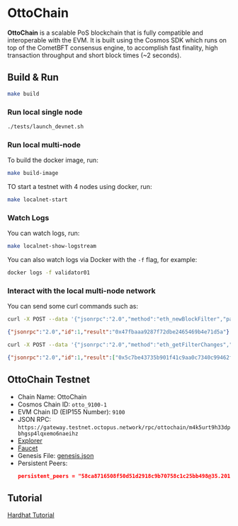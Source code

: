 # OttoChain

**OttoChain** is a scalable PoS blockchain that is fully compatible and interoperable with the EVM. It is built using the Cosmos SDK which runs on top of the CometBFT consensus engine, to accomplish fast finality, high transaction throughput and short block times (~2 seconds).

## Build & Run

```bash
make build
```

### Run local single node

```bash
./tests/launch_devnet.sh
```

### Run local multi-node

To build the docker image, run:

```bash
make build-image
```

TO start a testnet with 4 nodes using docker, run:

```bash
make localnet-start
```

### Watch Logs

You can watch logs, run:

```bash
make localnet-show-logstream
```

You can also watch logs via Docker with the `-f` flag, for example:

```bash
docker logs -f validator01
```

### Interact with the local multi-node network

You can send some curl commands such as:

```bash
curl -X POST --data '{"jsonrpc":"2.0","method":"eth_newBlockFilter","params":[],"id":1}' -H "Content-Type: application/json" http://127.0.0.1:8545
```

```json
{"jsonrpc":"2.0","id":1,"result":"0x47fbaaa9287f72dbe2465469b4e71d5a"}
```

```bash
curl -X POST --data '{"jsonrpc":"2.0","method":"eth_getFilterChanges","params":["0x47fbaaa9287f72dbe2465469b4e71d5a"],"id":1}' -H "Content-Type: application/json" http://127.0.0.1:8545
```

```json
{"jsonrpc":"2.0","id":1,"result":["0x5c7be43735b901f41c9aa0c7340c99462f490104cfb8dc14d7fb0a33e15e46c2","0x7bb4eacdf8de04a86ec127b1a4417a38199094754a6e4560610ca2c11b1bfd57","0x1269fd687598334ae734bc24559b8e71dfc1525fdae86ceb3c439d2f4c2a7532","0x434b5ac65b607c8a910fc4f4d589818f4144bc64de638a82ceb24509ddfeac59","0xb26ef28098aa5cdaec6f58b267a8d2806770e46282131ff00b9f52d901c343e5","0xec87d067ea62730db4b0a2b3edcb462bad041c358971de3e5fd11c69761a2f9e","0x9c6f443ee54811d28cc1b903564f7fdbfd3372613cfbd55eddfc23a3205784df","0x83fe4eb6af26523f5675474053ae99d8369afed28bff7de6be727c8062ce53a3","0xdcc146c9d21a10b119397d98658c3d2bc4231c79cc3892d0070c0377308e9fdd","0x4a20b02aaa26846eecf646e606f39641acae52e4d66926dbc8585e406af50452","0x749ac740da8ea608eb293620a8a90b4c30a1fa7036975f07421c41b3cf0f48ca","0xdabcd4e8c672c3536e8cba7b480710a113de246ef679016033109bb1ca2bf405","0xd91373c0eea02653479c02e13d309441c0ff884a5e9b7a6ea0711a3e08c9ed59","0x7ac9e220458c3e7d273583505069385d8f0caf68763adb54744ea1ce449d0d24","0xad9de6812c8fcf292e14c0e4fe7099fdcb39677a9ff0df24862bf8a44b3812d5","0x3c491a7946d6b87e3bc69a7643e195795320e5bab3568bbfea444b93847081db","0x58d49ef24729a20f78047a6d230860ea427b58d300517368ab555db40b2c9309","0xbb24017c97487d554e82b876529c3fbf9e801eaf8105fe57b9414cb24b03fbb8"]}
```

## OttoChain Testnet

* Chain Name: OttoChain
* Cosmos Chain ID: `otto_9100-1`
* EVM Chain ID (EIP155 Number): `9100`
* JSON RPC: `https://gateway.testnet.octopus.network/rpc/ottochain/m4k5urt9h33dpbhgsp4lqxemo6naeihz`
* [Explorer](http://34.69.4.240:4000/)
* [Faucet](http://34.69.4.240:8088/)
* Genesis File: [genesis.json](https://raw.githubusercontent.com/octopus-network/oyster/ocb-otto/genesis.json)
* Persistent Peers:
    ```json
    persistent_peers = "58ca8716508f50d51d2918c9b70758c1c25bb498@35.201.135.223:26656,834bbc8f2738313679c414df63136eb3197048a7@35.201.146.108:26656"
    ```

## Tutorial

[Hardhat Tutorial](./tutorial/README.md)